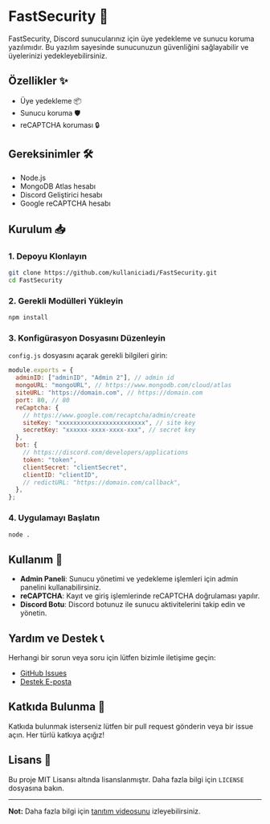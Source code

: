 # FastSecurity 🚀

FastSecurity, Discord sunucularınız için üye yedekleme ve sunucu koruma yazılımıdır. Bu yazılım sayesinde sunucunuzun güvenliğini sağlayabilir ve üyelerinizi yedekleyebilirsiniz.

## Özellikler ✨

- Üye yedekleme 📦
- Sunucu koruma 🛡️
- reCAPTCHA koruması 🔒

## Gereksinimler 🛠️

- Node.js
- MongoDB Atlas hesabı
- Discord Geliştirici hesabı
- Google reCAPTCHA hesabı

## Kurulum 📥

### 1. Depoyu Klonlayın

```bash
git clone https://github.com/kullaniciadi/FastSecurity.git
cd FastSecurity
```

### 2. Gerekli Modülleri Yükleyin

```bash
npm install
```

### 3. Konfigürasyon Dosyasını Düzenleyin

`config.js` dosyasını açarak gerekli bilgileri girin:

```javascript
module.exports = {
  adminID: ["adminID", "Admin 2"], // admin id
  mongoURL: "mongoURL", // https://www.mongodb.com/cloud/atlas
  siteURL: "https://domain.com", // https://domain.com
  port: 80, // 80
  reCaptcha: {
    // https://www.google.com/recaptcha/admin/create
    siteKey: "xxxxxxxxxxxxxxxxxxxxxxxx", // site key
    secretKey: "xxxxxx-xxxx-xxxx-xxx", // secret key
  },
  bot: {
    // https://discord.com/developers/applications
    token: "token",
    clientSecret: "clientSecret",
    clientID: "clientID",
    // redictURL: "https://domain.com/callback",
  },
};
```

### 4. Uygulamayı Başlatın

```bash
node .
```

## Kullanım 📝

- **Admin Paneli**: Sunucu yönetimi ve yedekleme işlemleri için admin panelini kullanabilirsiniz.
- **reCAPTCHA**: Kayıt ve giriş işlemlerinde reCAPTCHA doğrulaması yapılır.
- **Discord Botu**: Discord botunuz ile sunucu aktivitelerini takip edin ve yönetin.

## Yardım ve Destek 📞

Herhangi bir sorun veya soru için lütfen bizimle iletişime geçin:

- [GitHub Issues](https://github.com/fastuptime/FastSecurity/issues)
- [Destek E-posta](mailto:fastuptime@gmail.com)

## Katkıda Bulunma 🤝

Katkıda bulunmak isterseniz lütfen bir pull request gönderin veya bir issue açın. Her türlü katkıya açığız!

## Lisans 📄

Bu proje MIT Lisansı altında lisanslanmıştır. Daha fazla bilgi için `LICENSE` dosyasına bakın.

---

**Not:** Daha fazla bilgi için [tanıtım videosunu](https://www.youtube.com/watch?v=ercuDW7JZws) izleyebilirsiniz.
